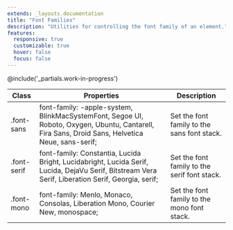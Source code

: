 ```yaml
---
extends: _layouts.documentation
title: "Font Families"
description: "Utilities for controlling the font family of an element."
features:
  responsive: true
  customizable: true
  hover: false
  focus: false
---
```


@include('_partials.work-in-progress')

<div class="border-t border-grey-lighter">
  <table class="w-full text-left" style="border-collapse: collapse;">
    <colgroup>
      <col class="w-1/5">
      <col class="w-2/5">
      <col class="w-2/5">
    </colgroup>
    <thead>
      <tr>
        <th class="text-sm font-semibold text-grey-darker p-2 bg-grey-lightest">Class</th>
        <th class="text-sm font-semibold text-grey-darker p-2 bg-grey-lightest">Properties</th>
        <th class="text-sm font-semibold text-grey-darker p-2 bg-grey-lightest">Description</th>
      </tr>
    </thead>
    <tbody class="align-baseline">
      <tr>
        <td class="p-2 border-t border-smoke font-mono text-xs text-purple-dark whitespace-no-wrap">.font-sans</td>
        <td class="p-2 border-t border-smoke font-mono text-xs text-blue-dark">font-family: -apple-system, BlinkMacSystemFont, Segoe UI, Roboto, Oxygen, Ubuntu, Cantarell, Fira Sans, Droid Sans, Helvetica Neue, sans-serif;</td>
        <td class="p-2 border-t border-smoke text-sm text-grey-darker">Set the font family to the sans font stack.</td>
      </tr>
      <tr>
        <td class="p-2 border-t border-smoke-light font-mono text-xs text-purple-dark whitespace-no-wrap">.font-serif</td>
        <td class="p-2 border-t border-smoke-light font-mono text-xs text-blue-dark">font-family: Constantia, Lucida Bright, Lucidabright, Lucida Serif, Lucida, DejaVu Serif, Bitstream Vera Serif, Liberation Serif, Georgia, serif;</td>
        <td class="p-2 border-t border-smoke-light text-sm text-grey-darker">Set the font family to the serif font stack.</td>
      </tr>
      <tr>
        <td class="p-2 border-t border-smoke-light font-mono text-xs text-purple-dark whitespace-no-wrap">.font-mono</td>
        <td class="p-2 border-t border-smoke-light font-mono text-xs text-blue-dark">font-family: Menlo, Monaco, Consolas, Liberation Mono, Courier New, monospace;</td>
        <td class="p-2 border-t border-smoke-light text-sm text-grey-darker">Set the font family to the mono font stack.</td>
      </tr>
    </tbody>
  </table>
</div>
